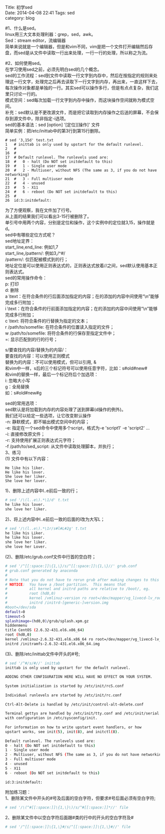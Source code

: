 Title: 初学sed  
Date: 2014-04-08 22:41
Tags: sed  
category: blog
  
#1、什么是sed。  
linux用三大文本处理利器：grep，sed，awk。  
Sed：stream editor，流编辑器  
简单来说就是一个编辑器，但是和vim不同，vim是把一个文件打开编辑然后存盘，而sed是从文件中读取一行出来处理，一行一行的处理，所以称之为流。  
<!-- more -->
#2、如何使用sed。  
在学习使用sed之前，必须先明白sed的几个概念。  
sed的工作流程：sed到文件中读取一行文字到内存中，然后在按指定的规则来处理这一行文字，处理完之后再去读取下一行文字到内存，再出来，一直这样下去，每次操作对象都是单独的一行。其实sed可以操作多行，但是有点点复杂，我们这里只讨论一行的。  
模式空间：sed每次加载一行文字到内存中操作，而这块操作空间就称为模式空间。  
补充：sed默认是不更改源文件，而是把它读取到内存操作之后送的屏幕，不会保存到源文件中，除非指定-i选项。  
sed的基本语法：sed [option] '[定位][操作]' 文件  
简单实例：把/etc/inittab中的第3行到第15行删除。  

	# sed '3,15d' test.txt  
	1	# inittab is only used by upstart for the default runlevel.  
	2	#  
	16	#  
	17	# Default runlevel. The runlevels used are:  
	18	#   0 - halt (Do NOT set initdefault to this)  
	19	#   1 - Single user mode  
	20	#   2 - Multiuser, without NFS (The same as 3, if you do not have networking)  
	21	#   3 - Full multiuser mode  
	22	#   4 - unused  
	23	#   5 - X11  
	24	#   6 - reboot (Do NOT set initdefault to this)  
	25	#   
	26	id:3:initdefault:  

为了方便观察，我在文件加了行号。  
从上面的结果我们可以看出3-15行被删除了。  
单引号中用两个内容，分别是定位和操作，这个实例中的定位就3,15，操作就是d。  
sed中有哪些定位方式呢？  
sed地址定界：  
start_line,end_line: 例如1,7  
start_line,/pattern/: 例如3,/^#/  
/pattern/: 仅匹配被模式到的行；  
地址定位是可以使用正则表达式的，正则表达式放着//之间，sed默认使用基本正则表达式。  
sed的常用操作命令：  
p: 打印  
d: 删除  
a \text：在符合条件的行后面添加指定的内容；在的添加的内容中间使用“\n”能够完成多行附加；  
i \text：在符合条件的行前面添加指定的内容；在的添加的内容中间使用“\n”能够完成多行附加；  
c \text: 将符合条件的行替换为指定的文本；  
r /path/to/somefile: 在符合条件的位置读入指定的文件；  
w /path/to/somefile: 将符合条件的行保存至指定文件中；  
=: 显示匹配到的行的行号；  
  
s/要查找的内容/替换为的内容/：  
要查找的内容：可以使用正则模式  
替换为的内容：不可以使用模式，但可以引用, &  
和vim中一样，s后的三个标记符号可以使用任意字符，比如：s#old#new#  
和vim的替换一样，最后一个标记符后个加选项：  
i: 忽略大小写  
g：全局替换  
如：s#old#new#g  
  
sed的常用选项：  
sed默认是将加载到内存的内容处理了送到屏幕(d操作的例外)。  
我们还可以给定一些选项，让它改变默认操作  
-n: 静默模式，即不输出模式空间中的内容；  
-e: 指定在一个sed命令中使用多个script，格式为-e 'script1' -e 'script2' ...  
-i: 直接修改原文件；  
-r: 支持使用扩展正则表达式元字符；  
-f /path/to/sed_script: 从文件中读取处理脚本，并执行；  
3、练习  
(1) 文件中有以下内容：  
```  
He like his liker.  
He like his lover.  
She love her liker.  
She love her lover.  
```  
  
1)、删除上述内容中l..e前后一致的行；  
```bash  
# sed '/\(l..e\).*\1/d' t.txt  
he like his lover.  
she love her liker.  
```  
  
2)、将上述内容中l..e前后一致的后面的l改为大写L；  
```bash  
# sed '/\(l..e\).*\1r/s#l#L#2g' t.txt  
he like his Liker.  
he like his lover.  
she love her liker.  
she love her Lover.  
```  
  
(2)、删除/etc/grub.conf文件中行首的空白符；  
```bash  
# sed '/^[[:space:]]\{1,\}/s/^[[:space:]]\{1,\}//' grub.conf  
# grub.conf generated by anaconda  
#  
# Note that you do not have to rerun grub after making changes to this file  
# NOTICE:  You have a /boot partition.  This means that  
#          all kernel and initrd paths are relative to /boot/, eg.  
#          root (hd0,0)  
#          kernel /vmlinuz-version ro root=/dev/mapper/vg_livecd-lv_root  
#          initrd /initrd-[generic-]version.img  
#boot=/dev/sda  
default=0  
timeout=5  
splashimage=(hd0,0)/grub/splash.xpm.gz  
hiddenmenu  
title CentOS (2.6.32-431.el6.x86_64)  
root (hd0,0)  
kernel /vmlinuz-2.6.32-431.el6.x86_64 ro root=/dev/mapper/vg_livecd-lv_root rd_NO_LUKS LANG=en_US.UTF-8 rd_LVM_LV=vg_livecd/lv_swap rd_NO_MD rd_LVM_LV=vg_livecd/lv_root SYSFONT=latarcyrheb-sun16 crashkernel=128M  KEYBOARDTYPE=pc KEYTABLE=us rd_NO_DM rhgb quiet  
initrd /initramfs-2.6.32-431.el6.x86_64.img 	  
```  
  
(3)、删除/etc/inittab文件中开头的#号;  
```bash  
# sed '/^#/s/#//' inittab   
inittab is only used by upstart for the default runlevel.  
  
ADDING OTHER CONFIGURATION HERE WILL HAVE NO EFFECT ON YOUR SYSTEM.  
  
System initialization is started by /etc/init/rcS.conf  
  
Individual runlevels are started by /etc/init/rc.conf  
  
Ctrl-Alt-Delete is handled by /etc/init/control-alt-delete.conf  
  
Terminal gettys are handled by /etc/init/tty.conf and /etc/init/serial.conf,  
with configuration in /etc/sysconfig/init.  
  
For information on how to write upstart event handlers, or how  
upstart works, see init(5), init(8), and initctl(8).  
  
Default runlevel. The runlevels used are:  
0 - halt (Do NOT set initdefault to this)  
1 - Single user mode  
2 - Multiuser, without NFS (The same as 3, if you do not have networking)  
3 - Full multiuser mode  
4 - unused  
5 - X11  
6 - reboot (Do NOT set initdefault to this)  
  
id:3:initdefault:  
```  
  
附加练习题：  
1、删除某文件中开头的#号及后面的空白字符，但要求#号后面必须有空白字符;  
```bash  
# sed '/\(^#[[:space:]]\{1,\}\)/s/^#[[:space:]]*//' file  
```  
  
2、删除某文件中以空白字符后面跟#类的行中的开头的空白字符及#  
```bash  
# sed '/^[[:space:]]\{1,\}#/s/^[[:space:]]\{1,\}#//' file  
```  
